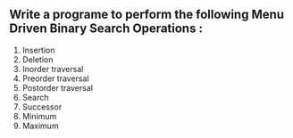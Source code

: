  ## Write a programe to perform the following Menu Driven Binary Search Operations :
 
 1. Insertion
 2. Deletion
 3. Inorder traversal
 4. Preorder traversal 
 5. Postorder traversal
 6. Search
 7. Successor 
 8. Minimum
 9. Maximum 
